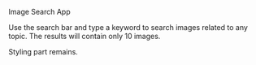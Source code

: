 Image Search App

Use the search bar and type a keyword to search images related to any topic.
The results will contain only 10 images.

Styling part remains.
